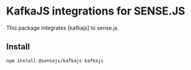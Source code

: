 # KafkaJS integrations for SENSE.JS

This package integrates [kafkajs] to sense.js.

## Install

```bash
npm install @sensejs/kafkajs kafkajs
```
